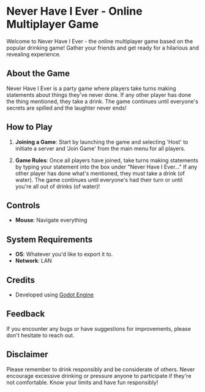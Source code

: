 # Never Have I Ever - Online Multiplayer Game

Welcome to Never Have I Ever - the online multiplayer game based on the popular drinking game! Gather your friends and get ready for a hilarious and revealing experience.

## About the Game
Never Have I Ever is a party game where players take turns making statements about things they've never done. If any other player has done the thing mentioned, they take a drink. The game continues until everyone's secrets are spilled and the laughter never ends!

## How to Play
1. **Joining a Game**: Start by launching the game and selecting 'Host' to initiate a server and 'Join Game' from the main menu for all players.
   
2. **Game Rules**: Once all players have joined, take turns making statements by typing your statement into the box under "Never Have I Ever..." If any other player has done what's mentioned, they must take a drink (of water). The game continues until everyone's had their turn or until you're all out of drinks (of water)!

## Controls
- **Mouse**: Navigate everything


## System Requirements
- **OS**: Whatever you'd like to export it to.
- **Network**: LAN

## Credits
- Developed using [Godot Engine](https://godotengine.org/)

## Feedback
If you encounter any bugs or have suggestions for improvements, please don't hesitate to reach out.

## Disclaimer
Please remember to drink responsibly and be considerate of others. Never encourage excessive drinking or pressure anyone to participate if they're not comfortable. Know your limits and have fun responsibly!
